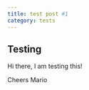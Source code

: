 ```yaml
---
title: test post #1
category: tests
---
```


## Testing

Hi there, I am testing this!

Cheers
Mario